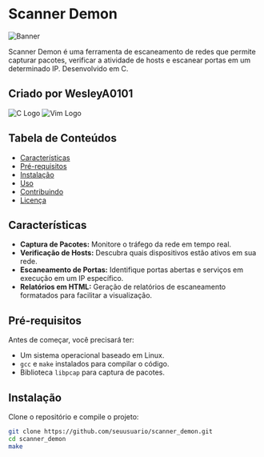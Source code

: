 # Scanner Demon

![Banner](path_to_banner_image.png)

Scanner Demon é uma ferramenta de escaneamento de redes que permite capturar pacotes, verificar a atividade de hosts e escanear portas em um determinado IP. Desenvolvido em C.

## Criado por WesleyA0101

![C Logo](https://upload.wikimedia.org/wikipedia/commons/1/19/C_Programming_Language.svg) ![Vim Logo](https://upload.wikimedia.org/wikipedia/commons/8/8e/Vim_logo.svg)

## Tabela de Conteúdos

- [Características](#características)
- [Pré-requisitos](#pré-requisitos)
- [Instalação](#instalação)
- [Uso](#uso)
- [Contribuindo](#contribuindo)
- [Licença](#licença)

## Características

- **Captura de Pacotes:** Monitore o tráfego da rede em tempo real.
- **Verificação de Hosts:** Descubra quais dispositivos estão ativos em sua rede.
- **Escaneamento de Portas:** Identifique portas abertas e serviços em execução em um IP específico.
- **Relatórios em HTML:** Geração de relatórios de escaneamento formatados para facilitar a visualização.

## Pré-requisitos

Antes de começar, você precisará ter:

- Um sistema operacional baseado em Linux.
- `gcc` e `make` instalados para compilar o código.
- Biblioteca `libpcap` para captura de pacotes.

## Instalação

Clone o repositório e compile o projeto:

```bash
git clone https://github.com/seuusuario/scanner_demon.git
cd scanner_demon
make 
```






